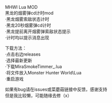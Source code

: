 MHWI Lua MOD<br>
黑龙的烟雾弹cd计时mod<br>
  ·黑龙烟雾索敌状态计时<br>
  ·黑龙20秒烟雾弹cd计时<br>
  ·黑龙提前离开烟雾弹索敌状态提示<br>
  ·计时均以提示消息出现<br>

下载方法：<br>
  ·点击右边releases<br>
  ·选择最新更新<br>
  ·下载MiraSmokeTimmer_.lua<br>
  ·将文件放入Monster Hunter World\Lua<br>
  ·重启游戏<br>

如果有bug请在issues或菜蘑菇链接中反馈，感谢支持<br>
但是我比较懒，可能随缘去修（x）
